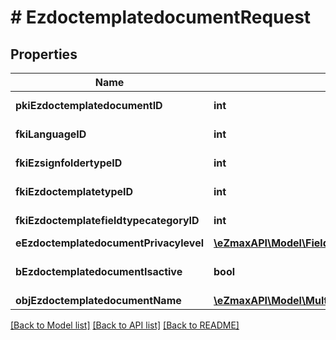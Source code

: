 # # EzdoctemplatedocumentRequest

## Properties

Name | Type | Description | Notes
------------ | ------------- | ------------- | -------------
**pkiEzdoctemplatedocumentID** | **int** | The unique ID of the Ezdoctemplatedocument | [optional]
**fkiLanguageID** | **int** | The unique ID of the Language.  Valid values:  |Value|Description| |-|-| |1|French| |2|English| |
**fkiEzsignfoldertypeID** | **int** | The unique ID of the Ezsignfoldertype. | [optional]
**fkiEzdoctemplatetypeID** | **int** | The unique ID of the Ezdoctemplatetype |
**fkiEzdoctemplatefieldtypecategoryID** | **int** | The unique ID of the Ezdoctemplatefieldtypecategory |
**eEzdoctemplatedocumentPrivacylevel** | [**\eZmaxAPI\Model\FieldEEzdoctemplatedocumentPrivacylevel**](FieldEEzdoctemplatedocumentPrivacylevel.md) |  | [optional]
**bEzdoctemplatedocumentIsactive** | **bool** | Whether the ezdoctemplatedocument is active or not |
**objEzdoctemplatedocumentName** | [**\eZmaxAPI\Model\MultilingualEzdoctemplatedocumentName**](MultilingualEzdoctemplatedocumentName.md) |  |

[[Back to Model list]](../../README.md#models) [[Back to API list]](../../README.md#endpoints) [[Back to README]](../../README.md)
